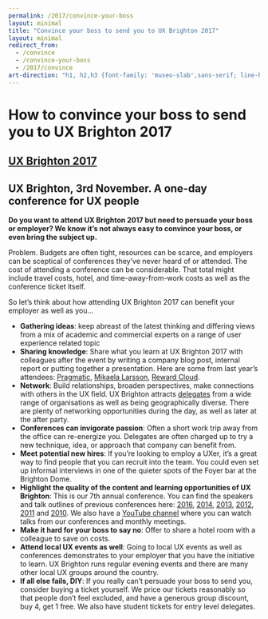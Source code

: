 ```yaml
---
permalink: /2017/convince-your-boss
layout: minimal
title: "Convince your boss to send you to UX Brighton 2017"
layout: minimal
redirect_from:
  - /convince
  - /convince-your-boss
  - /2017/convince
art-direction: "h1, h2,h3 {font-family: 'museo-slab',sans-serif; line-height: 1.2} h2{font-size: 1.5rem; color: #1075b0} h3{font-size: 1.3rem; color: #b83246 !important} img {width: 100%; padding:0; margin: 0; border: none} img[src*='3rd-party-logos']{width: 25%; vertical-align: middle; padding: 5px;} #how-to-convince-your-boss-to-send-you-to-ux-brighton-2017{background-image: url('/2017/photos/31158315046_8e49931af7_o.jpg'); background-repeat: no-repeat; margin: -2.5rem -2.5rem 0 -2.5rem; padding: 100% 1rem 1rem 2.5rem; height: 5rem; background-size: cover; color: #fff !important; text-shadow: 1px 1px 2px black;} #ux-brighton-2017 {background-image: url(/2017/logo/red-square-2017.svg); background-repeat: no-repeat; color: transparent; height: 15%; width: auto; position: absolute; top: 1rem; left: 1rem; margin: 0; padding: 0;} #ux-brighton-2017  a {height: 100%; width: auto; display: block; color: transparent} #ux-brighton-2017 a:hover {border: none} .event-detail{position: relative} .event-meta{ margin-bottom: 0} #ux-brighton-3rd-november-a-one-day-conference-for-ux-people {font-size: 3.2vmin; margin: 0 -3rem; padding: 1rem 2rem; background: #b83246; color: #fff; text-align: center;} body p{font-size: 1.1rem; line-height: 1.7rem} .quote p {margin: 1.1rem 2rem 0 0; color: rgb(127,127,127); font-size: 1.2rem; line-height: 2; font-style: italic} @media (min-width: 55rem) {img {width: auto} img[src*='3rd-party-logos']{width: 15%; vertical-align: middle; padding: 5px;} #ux-brighton-2017-sponsorship{padding-top: 35%; padding-bottom: 0rem}}"
---
```


# How to convince your boss to send you to UX Brighton 2017

## [UX Brighton 2017](http://uxbrighton.org.uk/2017/)

## UX Brighton, 3rd November. A one-day conference for UX people

**Do you want to attend UX Brighton 2017 but need to persuade your boss or employer? We know it’s not always easy to convince your boss, or even bring the subject up.**

Problem. Budgets are often tight, resources can be scarce, and employers can be sceptical of conferences they’ve never heard of or attended. The cost of attending a conference can be considerable. That total might include travel costs, hotel, and time-away-from-work costs as well as the conference ticket itself.

So let’s think about how attending UX Brighton 2017 can benefit your employer as well as you…

 - **Gathering ideas**: keep abreast of the latest thinking and differing views from a mix of academic and commercial experts on a range of user experience related topic
 - **Sharing knowledge**: Share what you learn at UX Brighton 2017 with colleagues after the event by writing a company blog post, internal report or putting together a presentation. Here are some from last year’s attendees: [Pragmatic](https://pragmatic.agency/our-takeaways-from-ux-brighton/ ), [Mikaela Larsson](http://www.mikaelalarsson.com/blog/2016/11/18/ux-brighton ), [Reward Cloud](https://reward.cloud/blog/post.php?s=2016-11-09-ux-brighton-2016-what-we-learnt ).
 - **Network**: Build relationships, broaden perspectives, make connections with others in the UX field. UX Brighton attracts [delegates](http://uxbrighton.org.uk/2017/attendee-demographics ) from a wide range of organisations as well as being geographically diverse. There are plenty of networking opportunities during the day, as well as later at the after party.
 - **Conferences can invigorate passion**: Often a short work trip away from the office can re-energize you. Delegates are often charged up to try a new technique, idea, or approach that company can benefit from.
 - **Meet potential new hires**: If you’re looking to employ a UXer, it’s a great way to find people that you can recruit into the team. You could even set up informal interviews in one of the quieter spots of the Foyer bar at the Brighton Dome.
 - **Highlight the quality of the content and learning opportunities of UX Brighton**: This is our 7th annual conference. You can find the speakers and talk outlines of previous conferences here: [2016](http://uxbrighton.org.uk/2016/ ), [2014](http://uxbrighton.org.uk/2014/ ), [2013](http://uxbrighton.org.uk/2013/ ), [2012](http://uxbrighton.org.uk/2012/ ), [2011](http://uxbrighton.org.uk/2011/ ) and [2010](http://uxbrighton.org.uk/2010/ ). We also have a [YouTube channel](https://www.youtube.com/channel/UC9hOYRFJn2NgV406gr9jajw ) where you can watch talks from our conferences and monthly meetings.
 - **Make it hard for your boss to say no**: Offer to share a hotel room with a colleague to save on costs.
 - **Attend local UX events as well**: Going to local UX events as well as conferences demonstrates to your employer that you have the initiative to learn. UX Brighton runs regular evening events and there are many other local UX groups around the country.
 - **If all else fails, DIY**: If you really can’t persuade your boss to send you, consider buying a ticket yourself. We price our tickets reasonably so that people don’t feel excluded, and have a generous group discount, buy 4, get 1 free. We also have student tickets for entry level delegates.
